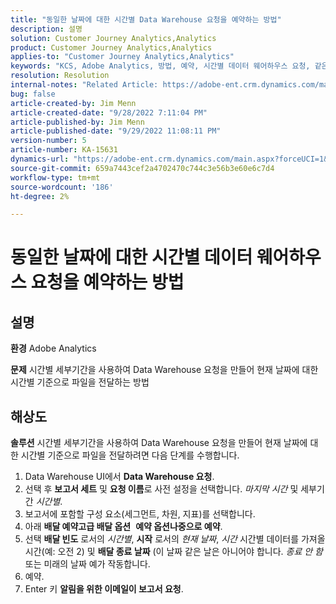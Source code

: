 ```yaml
---
title: "동일한 날짜에 대한 시간별 Data Warehouse 요청을 예약하는 방법"
description: 설명
solution: Customer Journey Analytics,Analytics
product: Customer Journey Analytics,Analytics
applies-to: "Customer Journey Analytics,Analytics"
keywords: "KCS, Adobe Analytics, 방법, 예약, 시간별 데이터 웨어하우스 요청, 같은 날짜"
resolution: Resolution
internal-notes: "Related Article: https://adobe-ent.crm.dynamics.com/main.aspx?appid=c8f3a4cd-a068-e911-a957-000d3a34e00b&pagetype=entityrecord&etn=knowledgearticle&id=b5d08a45-cea0-ea11-a812-000d3a303484"
bug: false
article-created-by: Jim Menn
article-created-date: "9/28/2022 7:11:04 PM"
article-published-by: Jim Menn
article-published-date: "9/29/2022 11:08:11 PM"
version-number: 5
article-number: KA-15631
dynamics-url: "https://adobe-ent.crm.dynamics.com/main.aspx?forceUCI=1&pagetype=entityrecord&etn=knowledgearticle&id=5f38f048-613f-ed11-9db1-0022480866ad"
source-git-commit: 659a7443cef2a4702470c744c3e56b3e60e6c7d4
workflow-type: tm+mt
source-wordcount: '186'
ht-degree: 2%

---
```


# 동일한 날짜에 대한 시간별 데이터 웨어하우스 요청을 예약하는 방법

## 설명


<b>환경</b>
Adobe Analytics

<b>문제</b>
시간별 세부기간을 사용하여 Data Warehouse 요청을 만들어 현재 날짜에 대한 시간별 기준으로 파일을 전달하는 방법


## 해상도


<b>솔루션</b>
시간별 세부기간을 사용하여 Data Warehouse 요청을 만들어 현재 날짜에 대한 시간별 기준으로 파일을 전달하려면 다음 단계를 수행합니다.

1. Data Warehouse UI에서 <b>Data Warehouse 요청</b>.
2. 선택 후 <b>보고서 세트</b> 및 <b>요청 이름</b>로 사전 설정을 선택합니다. *마지막 시간* 및 세부기간 *시간별*.
3. 보고서에 포함할 구성 요소(세그먼트, 차원, 지표)를 선택합니다.
4. 아래 <b>배달 예약</b><b>고급 배달 옵션</b>  <b>예약 옵션</b><b>나중으로 예약</b>.
5. 선택 <b>배달 빈도</b> 로서의 *시간별*, <b>시작</b> 로서의 *현재 날짜*, *시간* 시간별 데이터를 가져올 시간(예: 오전 2) 및 <b>배달 종료 날짜</b> (이 날짜 같은 날은 아니어야 합니다. *종료 안 함* 또는 미래의 날짜 예가 작동합니다.
6. 예약.
7. Enter 키 <b>알림을 위한 이메일</b><b>이 보고서 요청</b>.

